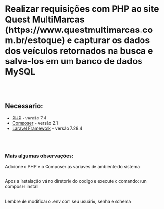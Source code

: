 <h1>Realizar requisições com PHP ao site Quest MultiMarcas (https://www.questmultimarcas.com.br/estoque) e capturar os dados dos veículos retornados na busca e salva-los em um banco de dados MySQL </h1>
</br></br>
<h2>Necessario:</h2>
<ul>
    <li><a href="https://www.php.net/downloads.php">PHP</a> - versão 7.4</li>
    <li><a href="https://getcomposer.org/download/">Composer</a> - versão 2.1</li>
    <li><a href="https://laravel.com/docs/7.x">Laravel Framework</a> - versão 7.28.4</li>
</ul>
</br></br>
<h3>Mais algumas observações:</h3>
Adicione o PHP e o Composer as variaves de ambiente do sistema</br></br>

Apos a instalação vá no diretorio do codigo e execute o comando: run composer install</br></br>

Lembre de modificar o .env com seu usuário, senha e schema
